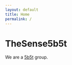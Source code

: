 ```yaml
---
layout: default
title: Home
permalink: /
---
```

# TheSense5b5t
We are a [5b5t](https://5b5t.org/) group.
